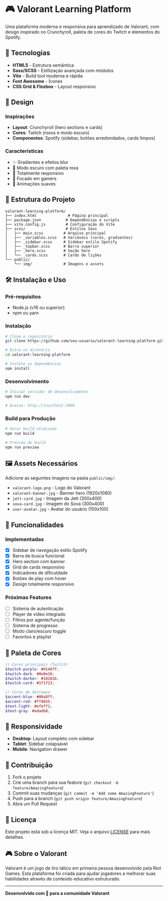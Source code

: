 # 🎮 Valorant Learning Platform

Uma plataforma moderna e responsiva para aprendizado de Valorant, com design inspirado no Crunchyroll, paleta de cores do Twitch e elementos do Spotify.

## 🚀 Tecnologias

- **HTML5** - Estrutura semântica
- **Sass/SCSS** - Estilização avançada com módulos
- **Vite** - Build tool moderna e rápida
- **Font Awesome** - Ícones
- **CSS Grid & Flexbox** - Layout responsivo

## 🎨 Design

### Inspirações

- **Layout**: Crunchyroll (hero sections e cards)
- **Cores**: Twitch (roxos e modo escuro)
- **Componentes**: Spotify (sidebar, botões arredondados, cards limpos)

### Características

- ✨ Gradientes e efeitos blur
- 🌙 Modo escuro com paleta roxa
- 📱 Totalmente responsivo
- 🎯 Focado em gamers
- 🚀 Animações suaves

## 📁 Estrutura do Projeto

```
valorant-learning-platform/
├── index.html              # Página principal
├── package.json           # Dependências e scripts
├── vite.config.js         # Configuração do Vite
├── scss/                  # Estilos Sass
│   ├── main.scss         # Arquivo principal
│   ├── _variables.scss   # Variáveis (cores, gradientes)
│   ├── _sidebar.scss     # Sidebar estilo Spotify
│   ├── _topbar.scss      # Barra superior
│   ├── _hero.scss        # Seção hero
│   └── _cards.scss       # Cards de lições
└── public/
    └── img/              # Imagens e assets
```

## 🛠️ Instalação e Uso

### Pré-requisitos

- Node.js (v16 ou superior)
- npm ou yarn

### Instalação

```bash
# Clone o repositório
git clone https://github.com/seu-usuario/valorant-learning-platform.git

# Entre no diretório
cd valorant-learning-platform

# Instale as dependências
npm install
```

### Desenvolvimento

```bash
# Iniciar servidor de desenvolvimento
npm run dev

# Acesse: http://localhost:3000
```

### Build para Produção

```bash
# Gerar build otimizado
npm run build

# Preview do build
npm run preview
```

## 🖼️ Assets Necessários

Adicione as seguintes imagens na pasta `public/img/`:

- `valorant-logo.png` - Logo do Valorant
- `valorant-banner.jpg` - Banner hero (1920x1080)
- `jett-card.jpg` - Imagem da Jett (300x400)
- `sova-card.jpg` - Imagem do Sova (300x400)
- `user-avatar.jpg` - Avatar do usuário (100x100)

## 🎯 Funcionalidades

### Implementadas

- [x] Sidebar de navegação estilo Spotify
- [x] Barra de busca funcional
- [x] Hero section com banner
- [x] Grid de cards responsivo
- [x] Indicadores de dificuldade
- [x] Botões de play com hover
- [x] Design totalmente responsivo

### Próximas Features

- [ ] Sistema de autenticação
- [ ] Player de vídeo integrado
- [ ] Filtros por agente/função
- [ ] Sistema de progresso
- [ ] Modo claro/escuro toggle
- [ ] Favoritos e playlist

## 🎨 Paleta de Cores

```scss
// Cores principais (Twitch)
$twitch-purple: #9146ff;
$twitch-dark: #0e0e10;
$twitch-darker: #18181b;
$twitch-card: #1f1f23;

// Cores de destaque
$accent-blue: #00a8ff;
$accent-red: #ff4655;
$text-light: #efeff1;
$text-gray: #adadb8;
```

## 📱 Responsividade

- **Desktop**: Layout completo com sidebar
- **Tablet**: Sidebar colapsável
- **Mobile**: Navigation drawer

## 🤝 Contribuição

1. Fork o projeto
2. Crie uma branch para sua feature (`git checkout -b feature/AmazingFeature`)
3. Commit suas mudanças (`git commit -m 'Add some AmazingFeature'`)
4. Push para a branch (`git push origin feature/AmazingFeature`)
5. Abra um Pull Request

## 📄 Licença

Este projeto está sob a licença MIT. Veja o arquivo [LICENSE](LICENSE) para mais detalhes.

## 🎮 Sobre o Valorant

Valorant é um jogo de tiro tático em primeira pessoa desenvolvido pela Riot Games. Esta plataforma foi criada para ajudar jogadores a melhorar suas habilidades através de conteúdo educativo estruturado.

---

**Desenvolvido com 💜 para a comunidade Valorant**
